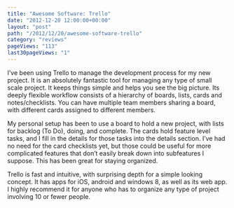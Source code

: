 ```yaml
---
title: "Awesome Software: Trello"
date: "2012-12-20 12:00:00+00:00"
layout: "post"
path: "/2012/12/20/awesome-software-trello"
category: "reviews"
pageViews: "113"
last30pageViews: "1"
---
```



I’ve been using Trello to manage the development process for my new project.  It is an absolutely fantastic tool for managing any type of small scale project.  It keeps things simple and helps you see the big picture. Its deeply flexible workflow consists of a hierarchy of boards, lists, cards and notes/checklists.  You can have multiple team members  sharing a board, with different cards assigned to different members.

My personal setup has been to use a board to hold a new project, with lists for backlog (To Do), doing, and complete.  The cards hold feature level tasks, and I fill in the details for those tasks into the details section.  I’ve had no need for the card checklists yet, but those could be useful for more complicated features that don’t easily break down into subfeatures I suppose.  This has been great for staying organized.

Trello is fast and intuitive, with surprising depth for a simple looking concept. It has apps for iOS, android and windows 8, as well as its web app.  I highly recommend it for anyone who has to organize any type of project involving 10 or fewer people.
